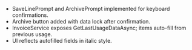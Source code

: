 - SaveLinePrompt and ArchivePrompt implemented for keyboard confirmations.
- Archive button added with data lock after confirmation.
- InvoiceService exposes GetLastUsageDataAsync; items auto-fill from previous usage.
- UI reflects autofilled fields in italic style.
